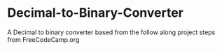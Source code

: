 # Decimal-to-Binary-Converter
 A Decimal to binary converter based from the follow along project steps from FreeCodeCamp.org
